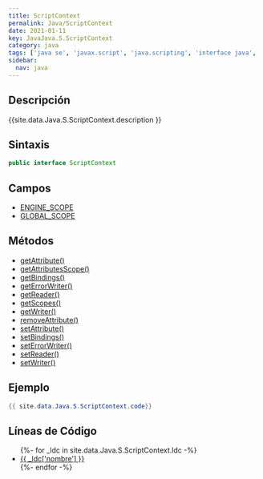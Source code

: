 ```yaml
---
title: ScriptContext
permalink: Java/ScriptContext
date: 2021-01-11
key: JavaJava.S.ScriptContext
category: java
tags: ['java se', 'javax.script', 'java.scripting', 'interface java', 'Java 1.6']
sidebar: 
  nav: java
---
```


## Descripción
{{site.data.Java.S.ScriptContext.description }}

## Sintaxis
~~~java
public interface ScriptContext
~~~

## Campos
* [ENGINE_SCOPE](/Java/ScriptContext/ENGINE_SCOPE)
* [GLOBAL_SCOPE](/Java/ScriptContext/GLOBAL_SCOPE)

## Métodos
* [getAttribute()](/Java/ScriptContext/getAttribute)
* [getAttributesScope()](/Java/ScriptContext/getAttributesScope)
* [getBindings()](/Java/ScriptContext/getBindings)
* [getErrorWriter()](/Java/ScriptContext/getErrorWriter)
* [getReader()](/Java/ScriptContext/getReader)
* [getScopes()](/Java/ScriptContext/getScopes)
* [getWriter()](/Java/ScriptContext/getWriter)
* [removeAttribute()](/Java/ScriptContext/removeAttribute)
* [setAttribute()](/Java/ScriptContext/setAttribute)
* [setBindings()](/Java/ScriptContext/setBindings)
* [setErrorWriter()](/Java/ScriptContext/setErrorWriter)
* [setReader()](/Java/ScriptContext/setReader)
* [setWriter()](/Java/ScriptContext/setWriter)

## Ejemplo
~~~java
{{ site.data.Java.S.ScriptContext.code}}
~~~

## Líneas de Código
<ul>
{%- for _ldc in site.data.Java.S.ScriptContext.ldc -%}
   <li>
       <a href="{{_ldc['url'] }}">{{ _ldc['nombre'] }}</a>
   </li>
{%- endfor -%}
</ul>
